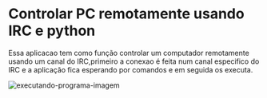 # Controlar PC remotamente usando IRC e python

Essa aplicacao tem como função controlar um computador remotamente usando um canal do IRC,primeiro a conexao é feita num canal especifico do IRC e a aplicação fica esperando por comandos e em seguida os executa.

![executando-programa-imagem](https://i.imgur.com/u2MnBrY.png)
